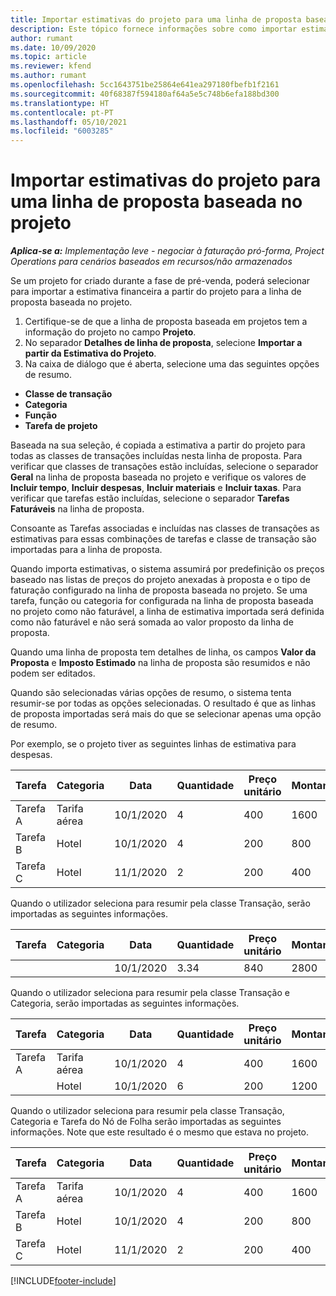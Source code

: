 ```yaml
---
title: Importar estimativas do projeto para uma linha de proposta baseada no projeto – lite
description: Este tópico fornece informações sobre como importar estimativas de um projeto para uma linha de proposta.
author: rumant
ms.date: 10/09/2020
ms.topic: article
ms.reviewer: kfend
ms.author: rumant
ms.openlocfilehash: 5cc1643751be25864e641ea297180fbefb1f2161
ms.sourcegitcommit: 40f68387f594180af64a5e5c748b6efa188bd300
ms.translationtype: HT
ms.contentlocale: pt-PT
ms.lasthandoff: 05/10/2021
ms.locfileid: "6003285"
---
```

# <a name="import-estimates-for-a-project-to-a-project-based-quote-line"></a>Importar estimativas do projeto para uma linha de proposta baseada no projeto 

_**Aplica-se a:** Implementação leve - negociar à faturação pró-forma, Project Operations para cenários baseados em recursos/não armazenados_

Se um projeto for criado durante a fase de pré-venda, poderá selecionar para importar a estimativa financeira a partir do projeto para a linha de proposta baseada no projeto.

1. Certifique-se de que a linha de proposta baseada em projetos tem a informação do projeto no campo **Projeto**.
2. No separador **Detalhes de linha de proposta**, selecione **Importar a partir da Estimativa do Projeto**.
3. Na caixa de diálogo que é aberta, selecione uma das seguintes opções de resumo.

  - **Classe de transação**
  - **Categoria**
  - **Função** 
  - **Tarefa de projeto**

Baseada na sua seleção, é copiada a estimativa a partir do projeto para todas as classes de transações incluídas nesta linha de proposta. Para verificar que classes de transações estão incluídas, selecione o separador **Geral** na linha de proposta baseada no projeto e verifique os valores de **Incluir tempo**, **Incluir despesas**, **Incluir materiais** e **Incluir taxas**.  Para verificar que tarefas estão incluídas, selecione o separador **Tarefas Faturáveis** na linha de proposta.

Consoante as Tarefas associadas e incluídas nas classes de transações as estimativas para essas combinações de tarefas e classe de transação são importadas para a linha de proposta.

Quando importa estimativas, o sistema assumirá por predefinição os preços baseado nas listas de preços do projeto anexadas à proposta e o tipo de faturação configurado na linha de proposta baseada no projeto. Se uma tarefa, função ou categoria for configurada na linha de proposta baseada no projeto como não faturável, a linha de estimativa importada será definida como não faturável e não será somada ao valor proposto da linha de proposta.

Quando uma linha de proposta tem detalhes de linha, os campos **Valor da Proposta** e **Imposto Estimado** na linha de proposta são resumidos e não podem ser editados.

Quando são selecionadas várias opções de resumo, o sistema tenta resumir-se por todas as opções selecionadas. O resultado é que as linhas de proposta importadas será mais do que se selecionar apenas uma opção de resumo.

Por exemplo, se o projeto tiver as seguintes linhas de estimativa para despesas.

| Tarefa | Categoria | Data | Quantidade | Preço unitário | Montante |
| --- | --- | --- | --- | --- | --- |
| Tarefa A | Tarifa aérea | 10/1/2020 | 4 | 400 | 1600 |
| Tarefa B | Hotel | 10/1/2020 | 4 | 200 | 800 |
| Tarefa C | Hotel | 11/1/2020 | 2 | 200 | 400 |

Quando o utilizador seleciona para resumir pela classe Transação, serão importadas as seguintes informações.

| Tarefa | Categoria | Data | Quantidade | Preço unitário | Montante |
| --- | --- | --- | --- | --- | --- |
|||10/1/2020 | 3.34 | 840 | 2800 |

Quando o utilizador seleciona para resumir pela classe Transação e Categoria, serão importadas as seguintes informações.

| Tarefa | Categoria | Data | Quantidade | Preço unitário | Montante |
| --- | --- | --- | --- | --- | --- |
| Tarefa A | Tarifa aérea | 10/1/2020 | 4 | 400 | 1600 |
| | Hotel | 10/1/2020 | 6 | 200 | 1200 |

Quando o utilizador seleciona para resumir pela classe Transação, Categoria e Tarefa do Nó de Folha serão importadas as seguintes informações. Note que este resultado é o mesmo que estava no projeto.

| Tarefa | Categoria | Data | Quantidade | Preço unitário | Montante |
| --- | --- | --- | --- | --- | --- |
| Tarefa A | Tarifa aérea | 10/1/2020 | 4 | 400 | 1600 |
| Tarefa B | Hotel | 10/1/2020 | 4 | 200 | 800 |
| Tarefa C | Hotel | 11/1/2020 | 2 | 200 | 400 |


[!INCLUDE[footer-include](../../includes/footer-banner.md)]
